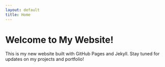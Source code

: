 ```yaml
---
layout: default
title: Home
---
```


# Welcome to My Website!

This is my new website built with GitHub Pages and Jekyll. Stay tuned for updates on my projects and portfolio!
